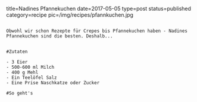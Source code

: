 title=Nadines Pfannekuchen
date=2017-05-05
type=post
status=published
category=recipe
pic=/img/recipes/pfannkuchen.jpg
~~~~~~

Obwohl wir schon Rezepte für Crepes bis Pfannekuchen haben - Nadines Pfannekuchen sind die besten. Deshalb...


#Zutaten

- 3 Eier
- 500-600 ml Milch
- 400 g Mehl
- Ein Teelöfel Salz
- Eine Prise Naschkatze oder Zucker

#So geht's
